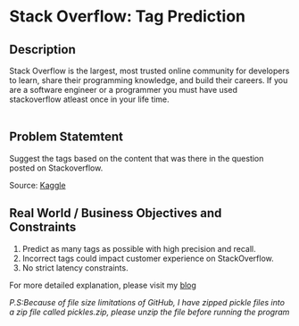 # Stack Overflow: Tag Prediction

## Description

Stack Overflow is the largest, most trusted online community for developers to learn, share their programming knowledge, and build their careers. If you are a software engineer or a programmer you must have used stackoverflow atleast once in your life time.<br />
<br />

## Problem Statemtent 
Suggest the tags based on the content that was there in the question posted on Stackoverflow.

Source: [Kaggle](https://www.kaggle.com/c/facebook-recruiting-iii-keyword-extraction/)

## Real World / Business Objectives and Constraints

1. Predict as many tags as possible with high precision and recall.
2. Incorrect tags could impact customer experience on StackOverflow.
3. No strict latency constraints.

For more detailed explanation, please visit my [blog](https://sachinkalsi.github.io/blog/category/ml/2018/08/22/stack-overflow-tag-prediction.html)

_P.S:Because of file size limitations of GitHub, I have zipped pickle files into a zip file called pickles.zip, please unzip the file before running the program_
